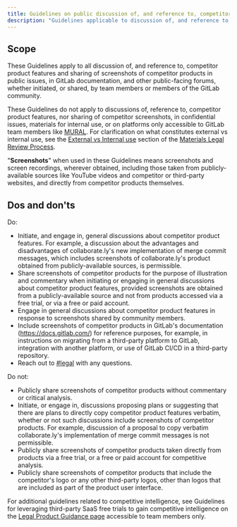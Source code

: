 ```yaml
---
title: Guidelines on public discussion of, and reference to, competitor product features
description: "Guidelines applicable to discussion of, and reference to, competitor product features and sharing of screenshots of competitor products in public issues, GitLab documentation (https://docs.gitlab.com/), and other public-facing media."
---
```


## Scope

These Guidelines apply to all discussion of, and reference to, competitor product features and sharing of screenshots of competitor products in public issues, in GitLab documentation, and other public-facing forums, whether initiated, or shared, by team members or members of the GitLab community.

These Guidelines do not apply to discussions of, reference to, competitor product features, nor sharing of competitor screenshots, in confidential issues, materials for internal use, or on platforms only accessible to GitLab team members like [MURAL](/handbook/product/ux/ux-resources#tools). For clarification on what constitutes external vs internal use, see the [External vs Internal use](/handbook/legal/materials-legal-review-process/#external-vs-internal-use) section of the [Materials Legal Review Process](/handbook/legal/materials-legal-review-process/#self-serve-materials-compliance-resources).

"**Screenshots**" when used in these Guidelines means screenshots and screen recordings, wherever obtained, including those taken from publicly-available sources like YouTube videos and competitor or third-party websites, and directly from competitor products themselves.

## Dos and don'ts

Do:

- Initiate, and engage in, general discussions about competitor product features. For example, a discussion about the advantages and disadvantages of collaborate.ly's new implementation of merge commit messages, which includes screenshots of collaborate.ly's product obtained from publicly-available sources, is permissible.
- Share screenshots of competitor products for the purpose of illustration and commentary when initiating or engaging in general discussions about competitor product features, provided screenshots are obtained from a publicly-available source and not from products accessed via a free trial, or via a free or paid account.
- Engage in general discussions about competitor product features in response to screenshots shared by community members.
- Include screenshots of competitor products in GitLab's documentation (https://docs.gitlab.com/) for reference purposes, for example, in instructions on migrating from a third-party platform to GitLab, integration with another platform, or use of GitLab CI/CD in a third-party repository.
- Reach out to [#legal](https://app.slack.com/client/T02592416/C78E74A6L) with any questions.

Do not:

- Publicly share screenshots of competitor products without commentary or critical analysis.
- Initiate, or engage in, discussions proposing plans or suggesting that there are plans to directly copy competitor product features verbatim, whether or not such discussions include screenshots of competitor products. For example, discussion of a proposal to copy verbatim collaborate.ly's implementation of merge commit messages is not permissible.
- Publicly share screenshots of competitor products taken directly from products via a free trial, or a free or paid account for competitive analysis.
- Publicly share screenshots of competitor products that include the competitor's logo or any other third-party logos, other than logos that are included as part of the product user interface.

For additional guidelines related to competitive intelligence, see  Guidelines for leveraging third-party SaaS free trials to gain competitive intelligence on the [Legal Product Guidance page](https://internal.gitlab.com/handbook/legal-and-corporate-affairs/legal-and-compliance/productguidance/#guidelines-for-leveraging-third-party-saas-free-trials-to-gain-competitive-intelligence) accessible to team members only.
